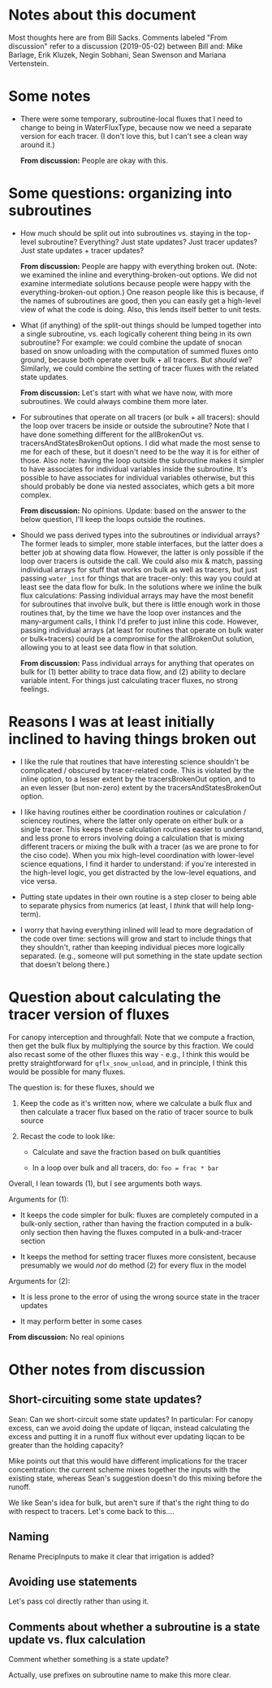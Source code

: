 # Notes about this document

Most thoughts here are from Bill Sacks. Comments labeled "From
discussion" refer to a discussion (2019-05-02) between Bill and: Mike
Barlage, Erik Kluzek, Negin Sobhani, Sean Swenson and Mariana
Vertenstein.

# Some notes

- There were some temporary, subroutine-local fluxes that I need to
  change to being in WaterFluxType, because now we need a separate
  version for each tracer. (I don't love this, but I can't see a clean
  way around it.)
  
  **From discussion:** People are okay with this.

# Some questions: organizing into subroutines

- How much should be split out into subroutines vs. staying in the
  top-level subroutine? Everything? Just state updates? Just tracer
  updates? Just state updates + tracer updates?
  
  **From discussion:** People are happy with everything broken
  out. (Note: we examined the inline and everything-broken-out
  options. We did not examine intermediate solutions because people were
  happy with the everything-broken-out option.) One reason people like
  this is because, if the names of subroutines are good, then you can
  easily get a high-level view of what the code is doing. Also, this
  lends itself better to unit tests.
  
- What (if anything) of the split-out things should be lumped together
  into a single subroutine, vs. each logically coherent thing being in
  its own subroutine? For example: we could combine the update of
  snocan based on snow unloading with the computation of summed fluxes
  onto ground, because both operate over bulk + all tracers. But
  *should* we? Similarly, we could combine the setting of tracer fluxes
  with the related state updates.
  
  **From discussion:** Let's start with what we have now, with more
  subroutines. We could always combine them more later.
  
- For subroutines that operate on all tracers (or bulk + all tracers):
  should the loop over tracers be inside or outside the subroutine? Note
  that I have done something different for the allBrokenOut
  vs. tracersAndStatesBrokenOut options. I did what made the most sense
  to me for each of these, but it doesn't need to be the way it is for
  either of those. Also note: having the loop outside the subroutine
  makes it simpler to have associates for individual variables inside
  the subroutine. It's possible to have associates for individual
  variables otherwise, but this should probably be done via nested
  associates, which gets a bit more complex.
  
  **From discussion:** No opinions. Update: based on the answer to the
  below question, I'll keep the loops outside the routines.
  
- Should we pass derived types into the subroutines or individual
  arrays? The former leads to simpler, more stable interfaces, but the
  latter does a better job at showing data flow. However, the latter is
  only possible if the loop over tracers is outside the call. We could
  also mix & match, passing individual arrays for stuff that works on
  bulk as well as tracers, but just passing `water_inst` for things that
  are tracer-only: this way you could at least see the data flow for
  bulk. In the solutions where we inline the bulk flux calculations:
  Passing individual arrays may have the most benefit for subroutines
  that involve bulk, but there is little enough work in those routines
  that, by the time we have the loop over instances and the
  many-argument calls, I think I'd prefer to just inline this
  code. However, passing individual arrays (at least for routines that
  operate on bulk water or bulk+tracers) could be a compromise for the
  allBrokenOut solution, allowing you to at least see data flow in that
  solution.
  
  **From discussion:** Pass individual arrays for anything that operates
  on bulk for (1) better ability to trace data flow, and (2) ability to
  declare variable intent. For things just calculating tracer fluxes, no
  strong feelings.

# Reasons I was at least initially inclined to having things broken out

- I like the rule that routines that have interesting science shouldn't
  be complicated / obscured by tracer-related code. This is violated by
  the inline option, to a lesser extent by the tracersBrokenOut option,
  and to an even lesser (but non-zero) extent by the
  tracersAndStatesBrokenOut option.

- I like having routines either be coordination routines or calculation
  / sciencey routines, where the latter only operate on either bulk or a
  single tracer. This keeps these calculation routines easier to
  understand, and less prone to errors involving doing a calculation
  that is mixing different tracers or mixing the bulk with a tracer (as
  we are prone to for the ciso code). When you mix high-level
  coordination with lower-level science equations, I find it harder to
  understand: if you're interested in the high-level logic, you get
  distracted by the low-level equations, and vice versa.

- Putting state updates in their own routine is a step closer to being
  able to separate physics from numerics (at least, I *think* that will
  help long-term).
  
- I worry that having everything inlined will lead to more degradation
  of the code over time: sections will grow and start to include things
  that they shouldn't, rather than keeping individual pieces more
  logically separated. (e.g., someone will put something in the state
  update section that doesn't belong there.)

# Question about calculating the tracer version of fluxes

For canopy interception and throughfall: Note that we compute a
fraction, then get the bulk flux by multiplying the source by this
fraction. We could also recast some of the other fluxes this way - e.g.,
I think this would be pretty straightforward for `qflx_snow_unload`, and
in principle, I think this would be possible for many fluxes.

The question is: for these fluxes, should we 

1. Keep the code as it's written now, where we calculate a bulk flux and
   then calculate a tracer flux based on the ratio of tracer source to
   bulk source

2. Recast the code to look like:

   - Calculate and save the fraction based on bulk quantities
   
   - In a loop over bulk and all tracers, do: `foo = frac * bar`
   
Overall, I lean towards (1), but I see arguments both ways.

Arguments for (1):

- It keeps the code simpler for bulk: fluxes are completely computed in
  a bulk-only section, rather than having the fraction computed in a
  bulk-only section then having the fluxes computed in a bulk-and-tracer
  section

- It keeps the method for setting tracer fluxes more consistent, because
  presumably we would *not* do method (2) for every flux in the model

Arguments for (2):

- It is less prone to the error of using the wrong source state in the
  tracer updates

- It may perform better in some cases

**From discussion:** No real opinions

# Other notes from discussion

## Short-circuiting some state updates?

Sean: Can we short-circuit some state updates? In particular: For canopy
excess, can we avoid doing the update of liqcan, instead calculating the
excess and putting it in a runoff flux without ever updating liqcan to
be greater than the holding capacity?

Mike points out that this would have different implications for the
tracer concentration: the current scheme mixes together the inputs with
the existing state, whereas Sean's suggestion doesn't do this mixing
before the runoff.

We like Sean's idea for bulk, but aren't sure if that's the right thing
to do with respect to tracers. Let's come back to this....

## Naming

Rename PrecipInputs to make it clear that irrigation is added?

## Avoiding use statements

Let's pass col directly rather than using it.

## Comments about whether a subroutine is a state update vs. flux calculation

Comment whether something is a state update?

Actually, use prefixes on subroutine name to make this more clear.

